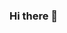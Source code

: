 ### Hi there 👋

<!--
**eliseocutrona/eliseocutrona** is a ✨ _special_ ✨ repository because its `README.md` (this file) appears on your GitHub profile.




Por supuesto, agradezco la aclaración. Aquí tienes la introducción y las tareas de Eliseo Cutrona en el formato que proporcionaste:

>_ About me:
Soy Eliseo Cutrona, un experimentado Applications Support Senior Analyst en Grupo Techint, con un enfoque sólido en el desarrollo de aplicaciones. Mi experiencia abarca el uso experto de tecnologías como .NET, Angular, HTML, y JIRA. También tengo experiencia en PL/SQL y en gestionar entornos con MySQL y NoSQL (MongoDB). Además, soy hábil en el manejo de tecnologías .NET Framework, C#, y he trabajado en el desarrollo de software utilizando enfoques de programación orientada a objetos (OOP). Fuera del ámbito profesional, disfruto de la escalada, el ciclismo y, por supuesto, relajarme con una deliciosa pizza 🍕.

>_ Find me at:
Linkedin_Follow

>_ Skills:

.NET Angular HTML JIRA PL/SQL
Technical Support Continuous Improvement
Technical Documentation Incident Resolution
Test Case Management Analytical Skills
Problem Solving Microsoft Excel Microsoft Outlook
MySQL C#: Object-Oriented Programming
Software Development Information Technology
Scrum Object-Oriented Programming (OOP)
Data Analysis Java Linux
Git Cascading Style Sheets (CSS) JIRA
Toad JavaScript NoSQL (MongoDB) SVN

>_ Responsibilities:

- Adquirir conocimiento funcional y técnico de las principales aplicaciones de Recursos Humanos (Gestión del Rendimiento, Compensaciones, Procedimientos y Comprobantes Digitales).
- Conocer el modelo de datos de Recursos Humanos y manejar el sistema de gestión de incidentes (JIRA).
- Brindar soporte a los usuarios; verificar errores técnicos o funcionales de las aplicaciones dentro de un equipo.
- Detectar puntos de mejora en los procesos/aplicaciones y proponer la forma de implementación.
- Mejorar la calidad de las aplicaciones y reducir los incidentes de producción reportados por los usuarios.

... ¡y siempre estoy ansioso por seguir aprendiendo y mejorando! ...

Si necesitas más ajustes o alguna modificación, no dudes en decírmelo.



Here are some ideas to get you started:

- 🔭 I’m currently working on ...
- 🌱 I’m currently learning ...
- 👯 I’m looking to collaborate on ...
- 🤔 I’m looking for help with ...
- 💬 Ask me about ...
- 📫 How to reach me: ...
- 😄 Pronouns: ...
- ⚡ Fun fact: ...
-->
